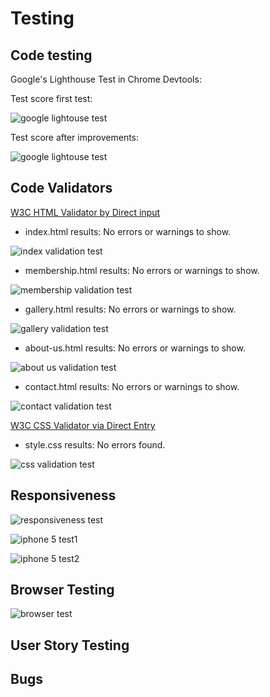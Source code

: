 # Testing

## Code testing

Google's Lighthouse Test in Chrome Devtools:

Test score first test:

![google lightouse test](readme-images/testing.JPG)

Test score after improvements:

![google lightouse test](readme-images/testing-1.JPG)

## Code Validators

[W3C HTML Validator by Direct input](https://www.validator.w3.org/) 

- index.html results: No errors or warnings to show.

![index validation test](readme-images/index-validation-k.JPG)

- membership.html results: No errors or warnings to show.

![membership validation test](readme-images/membership-validation-k.JPG)

- gallery.html results: No errors or warnings to show.

![gallery validation test](readme-images/gallery-validation-k.JPG)

- about-us.html results: No errors or warnings to show.

![about us validation test](readme-images/about-us-validation-k.JPG)

- contact.html results: No errors or warnings to show.

![contact validation test](readme-images/contact-validation-k.JPG)

[W3C CSS Validator via Direct Entry](https://jigsaw.w3.org/css-validator/#validate_by_input)

- style.css results: No errors found.

![css validation test](readme-images/css-validation-k.JPG)


## Responsiveness

![responsiveness test](readme-images/responsiveness.JPG)

![iphone 5 test1](readme-images/iphone5-test1.JPG)

![iphone 5 test2](readme-images/iphone5-test2.JPG)

## Browser Testing

![browser test](readme-images/browser-test.JPG)

## User Story Testing

## Bugs

